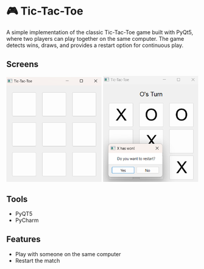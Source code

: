 # 🎮 Tic-Tac-Toe

 A simple implementation of the classic Tic-Tac-Toe game built with PyQt5, where two players can play together on the same computer. The game detects wins, draws, and provides a restart option for continuous play.

## Screens

<div style="flex:1">
 <img src="https://github.com/JorgeSTJordao/tic-tac-toe-pyqt5/blob/main/screen.png?raw=true" style="width:250px">
 <img src="https://github.com/JorgeSTJordao/tic-tac-toe-pyqt5/blob/main/match.png?raw=true" style="width:250px">
</div>

## Tools
- PyQT5
- PyCharm

## Features
- Play with someone on the same computer
- Restart the match
